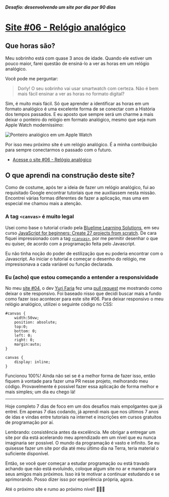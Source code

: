 ##### Desafio: desenvolvendo um site por dia por 90 dias 

# [Site #06 - Relógio analógico](https://www.dorlyneto.com/90sites/06-relogioanalogico)

## Que horas são?

Meu sobrinho está com quase 3 anos de idade. Quando ele estiver um pouco maior, farei questão de ensiná-lo a ver as horas em um relógio analógico. 

Você pode me perguntar: 
> Dorly! O seu sobrinho vai usar smartwatch com certeza. Não é bem mais fácil ensinar a ver as horas no formato digital?

Sim, é muito mais fácil. Só que aprender a identificar as horas em um formato analógico é uma excelente forma de se conectar com a História dos tempos passados. E eu aposto que sempre será um charme a mais deixar o ponteiro do relógio em formato analógico, mesmo que seja num Apple Watch moderníssimo:

![Ponteiro analógico em um Apple Watch](https://9to5mac.com/wp-content/uploads/sites/6/2019/09/watchOS-6-Meridian-Watch-Face-White.jpg)

Por isso meu próximo site é um relógio analógico. É a minha contribuição para sempre conectarmos o passado com o futuro.

* [Acesse o site #06 - Relógio analógico](https://www.dorlyneto.com/90sites/06-relogioanalogico)

## O que aprendi na construção deste site?

Como de costume, após ter a ideia de fazer um relógio analógico, fui ao requisitado Google encontrar tutoriais que me auxiliassem nesta missão. Encontrei várias formas diferentes de fazer a aplicação, mas uma em especial me chamou mais a atenção. 

### A tag ```<canvas>``` é muito legal

Usei como base o tutorial criado pela [Bluelime Learning Solutions](https://bluelimelearningsolutions.com/), em seu curso [JavaScript for beginners: Create 27 projects from scratch](https://www.udemy.com/course/javascript-for-beginners-create-27-projects-from-scratch/). De cara fiquei impressionado com a tag [```<canvas>```](https://www.w3schools.com/html/html5_canvas.asp), por me permitir desenhar o que eu quiser, de acordo com a programação feita pelo Javascript. 

Eu não tinha noção do poder de estilização que eu poderia encontrar com o Javascript. Ao iniciar o tutorial e começar o desenho do relógio, me impresisonava a cada variável ou função declarada.

### Eu (acho) que estou começando a entender a responsividade

No meu [site #04](https://github.com/dorlyneto/90sites90days/tree/master/90sites/04-catavento), o dev [Yuri Faria](https://github.com/Windows87) fez uma [pull request](https://github.com/dorlyneto/90sites90days/pull/2) me mostrando como deixar o site responsivo. Foi baseado nisso que decidi buscar mais a fundo como fazer isso acontecer para este site #06. Para deixar responsivo o meu relógio analógico, utilizei o seguinte código no CSS:

```
#canvas {
    width:50vw;
    position: absolute;
    top:0;
    bottom: 0;
    left: 0;
    right: 0;
    margin:auto;
}

canvas {
    display: inline;
}
```

Funcionou 100%! Ainda não sei se é a melhor forma de fazer isso, então fiquem à vontade para fazer uma PR nesse projeto, melhorando meu código. Provavelmente é possível fazer essa aplicação de forma melhor e mais simples; um dia eu chego lá!

---

Hoje completo 7 dias de foco em um dos desafios mais empolgantes que já entrei. Em apenas 7 dias codando, já aprendi mais que nos últimos 7 anos de idas e vindas entre tutoriais na internet e inscrições em cursos gratuitos de programação por aí.

Lembrando: consistência antes da excelência. Me obrigar a entregar um site por dia está acelerando meu aprendizado em um nível que eu nunca imaginaria ser possível. O mundo da programação é vasto e infinito. Se eu quisesse fazer um site por dia até meu último dia na Terra, teria material o suficiente disponível. 

Então, se você quer começar a estudar programação ou está travado achando que não está evoluindo, coloque algum site no ar e mande para seus amigos mais próximos. Isso irá te motivar a continuar estudando e se aprimorando. Posso dizer isso por experiência própria, agora.

Até o próximo site e rumo ao próximo nível! 🚀🚀🚀